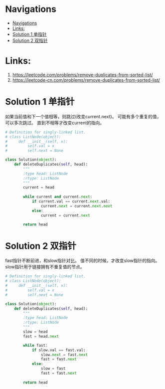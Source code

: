 # Navigations
- [Navigations](#navigations)
- [Links:](#links)
- [Solution 1 单指针](#solution-1-%e5%8d%95%e6%8c%87%e9%92%88)
- [Solution 2 双指针](#solution-2-%e5%8f%8c%e6%8c%87%e9%92%88)

# Links:
1. https://leetcode.com/problems/remove-duplicates-from-sorted-list/
2. https://leetcode-cn.com/problems/remove-duplicates-from-sorted-list/


# Solution 1 单指针
如果当前值和下一个值相等，则跳过(改变current.next)。
可能有多个重复的值，可以多次跳过。
直到不相等才改变current的指向。

```python
# Definition for singly-linked list.
# class ListNode(object):
#     def __init__(self, x):
#         self.val = x
#         self.next = None

class Solution(object):
    def deleteDuplicates(self, head):
        """
        :type head: ListNode
        :rtype: ListNode
        """
        current = head
        
        while current and current.next:
            if current.val == current.next.val:
                current.next = current.next.next
            else:
                current = current.next

        return head
```

# Solution 2 双指针
fast指针不断前进，和slow指针对比。
值不同的时候，才改变slow指针的指向。
slow指针用于链接拥有不重复值的节点。

```python
# Definition for singly-linked list.
# class ListNode(object):
#     def __init__(self, x):
#         self.val = x
#         self.next = None

class Solution(object):
    def deleteDuplicates(self, head):
        """
        :type head: ListNode
        :rtype: ListNode
        """
        slow = head
        fast = head.next

        while fast:
            if slow.val == fast.val:
                slow.next = fast.next
                fast = fast.next
            else:
                slow = fast
                fast = fast.next
            
        return head
```